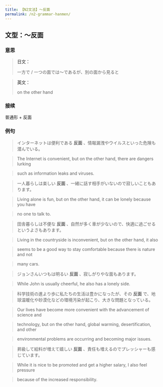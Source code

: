 ```yaml
---
title: 【N2文法】〜反面
permalink: /n2-grammar-hanmen/
---
```


## 文型：〜反面

### 意思

> **日文：**
> 
> 一方で / 一つの面では〜であるが、別の面から見ると


> **英文：**
> 
> on the other hand


### 接续

普通形 + 反面

### 例句

> インターネットは便利である **反面** 、情報漏洩やウイルスといった危険も潜んでいる。

> The Internet is convenient, but on the other hand, there are dangers lurking

> such as information leaks and viruses.

> 一人暮らしは楽しい **反面** 、一緒に話す相手がいないので寂しいこともあります。

> Living alone is fun, but on the other hand, it can be lonely because you have

> no one to talk to.

> 田舎暮らしは不便な **反面** 、自然が多く車が少ないので、快適に過ごせるというよさもあります。

> Living in the countryside is inconvenient, but on the other hand, it also

> seems to be a good way to stay comfortable because there is nature and not

> many cars.

> ジョンさんいつもは明るい **反面** 、寂しがりやな面もあります。

> While John is usually cheerful, he also has a lonely side.

> 科学技術の進より歩に私たちの生活は豊かになったが、その **反面** で、地球温暖化や砂漠化などの環境汚染が起こり、大きな問題となっている。

> Our lives have become more convenient with the advancement of science and

> technology, but on the other hand, global warming, desertification, and other

> environmental problems are occurring and becoming major issues.

> 昇級して給料が増えて嬉しい **反面** 、責任も増えるのでプレッシャーも感じています。

> While it is nice to be promoted and get a higher salary, I also feel pressure

> because of the increased responsibility.

